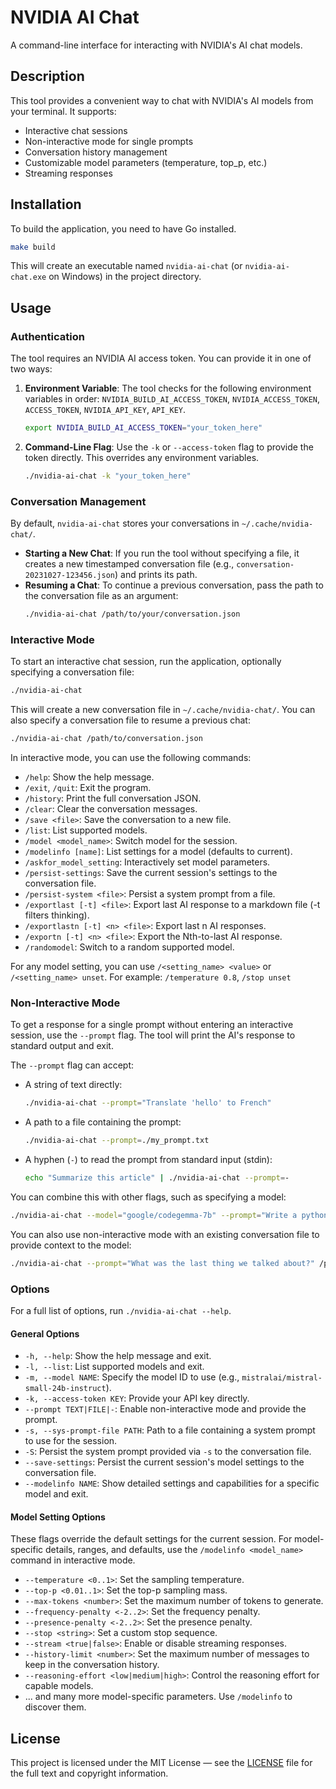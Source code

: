 # NVIDIA AI Chat

A command-line interface for interacting with NVIDIA's AI chat models.

## Description

This tool provides a convenient way to chat with NVIDIA's AI models from your terminal. It supports:
- Interactive chat sessions
- Non-interactive mode for single prompts
- Conversation history management
- Customizable model parameters (temperature, top_p, etc.)
- Streaming responses

## Installation

To build the application, you need to have Go installed.

```bash
make build
```

This will create an executable named `nvidia-ai-chat` (or `nvidia-ai-chat.exe` on Windows) in the project directory.

## Usage

### Authentication

The tool requires an NVIDIA AI access token. You can provide it in one of two ways:

1.  **Environment Variable**: The tool checks for the following environment variables in order: `NVIDIA_BUILD_AI_ACCESS_TOKEN`, `NVIDIA_ACCESS_TOKEN`, `ACCESS_TOKEN`, `NVIDIA_API_KEY`, `API_KEY`.
    ```bash
    export NVIDIA_BUILD_AI_ACCESS_TOKEN="your_token_here"
    ```
2.  **Command-Line Flag**: Use the `-k` or `--access-token` flag to provide the token directly. This overrides any environment variables.
    ```bash
    ./nvidia-ai-chat -k "your_token_here"
    ```

### Conversation Management

By default, `nvidia-ai-chat` stores your conversations in `~/.cache/nvidia-chat/`.

-   **Starting a New Chat**: If you run the tool without specifying a file, it creates a new timestamped conversation file (e.g., `conversation-20231027-123456.json`) and prints its path.
-   **Resuming a Chat**: To continue a previous conversation, pass the path to the conversation file as an argument:
    ```bash
    ./nvidia-ai-chat /path/to/your/conversation.json
    ```

### Interactive Mode

To start an interactive chat session, run the application, optionally specifying a conversation file:

```bash
./nvidia-ai-chat
```

This will create a new conversation file in `~/.cache/nvidia-chat/`. You can also specify a conversation file to resume a previous chat:

```bash
./nvidia-ai-chat /path/to/conversation.json
```

In interactive mode, you can use the following commands:
- `/help`: Show the help message.
- `/exit`, `/quit`: Exit the program.
- `/history`: Print the full conversation JSON.
- `/clear`: Clear the conversation messages.
- `/save <file>`: Save the conversation to a new file.
- `/list`: List supported models.
- `/model <model_name>`: Switch model for the session.
- `/modelinfo [name]`: List settings for a model (defaults to current).
- `/askfor_model_setting`: Interactively set model parameters.
- `/persist-settings`: Save the current session's settings to the conversation file.
- `/persist-system <file>`: Persist a system prompt from a file.
- `/exportlast [-t] <file>`: Export last AI response to a markdown file (-t filters thinking).
- `/exportlastn [-t] <n> <file>`: Export last n AI responses.
- `/exportn [-t] <n> <file>`: Export the Nth-to-last AI response.
- `/randomodel`: Switch to a random supported model.

For any model setting, you can use `/<setting_name> <value>` or `/<setting_name> unset`.
For example: `/temperature 0.8`, `/stop unset`

### Non-Interactive Mode

To get a response for a single prompt without entering an interactive session, use the `--prompt` flag. The tool will print the AI's response to standard output and exit.

The `--prompt` flag can accept:
- A string of text directly:
  ```bash
  ./nvidia-ai-chat --prompt="Translate 'hello' to French"
  ```
- A path to a file containing the prompt:
  ```bash
  ./nvidia-ai-chat --prompt=./my_prompt.txt
  ```
- A hyphen (`-`) to read the prompt from standard input (stdin):
  ```bash
  echo "Summarize this article" | ./nvidia-ai-chat --prompt=-
  ```

You can combine this with other flags, such as specifying a model:
```bash
./nvidia-ai-chat --model="google/codegemma-7b" --prompt="Write a python function to check for prime numbers"
```

You can also use non-interactive mode with an existing conversation file to provide context to the model:
```bash
./nvidia-ai-chat --prompt="What was the last thing we talked about?" /path/to/conversation.json
```

### Options

For a full list of options, run `./nvidia-ai-chat --help`.

#### General Options

-   `-h, --help`: Show the help message and exit.
-   `-l, --list`: List supported models and exit.
-   `-m, --model NAME`: Specify the model ID to use (e.g., `mistralai/mistral-small-24b-instruct`).
-   `-k, --access-token KEY`: Provide your API key directly.
-   `--prompt TEXT|FILE|-`: Enable non-interactive mode and provide the prompt.
-   `-s, --sys-prompt-file PATH`: Path to a file containing a system prompt to use for the session.
-   `-S`: Persist the system prompt provided via `-s` to the conversation file.
-   `--save-settings`: Persist the current session's model settings to the conversation file.
-   `--modelinfo NAME`: Show detailed settings and capabilities for a specific model and exit.

#### Model Setting Options

These flags override the default settings for the current session. For model-specific details, ranges, and defaults, use the `/modelinfo <model_name>` command in interactive mode.

-   `--temperature <0..1>`: Set the sampling temperature.
-   `--top-p <0.01..1>`: Set the top-p sampling mass.
-   `--max-tokens <number>`: Set the maximum number of tokens to generate.
-   `--frequency-penalty <-2..2>`: Set the frequency penalty.
-   `--presence-penalty <-2..2>`: Set the presence penalty.
-   `--stop <string>`: Set a custom stop sequence.
-   `--stream <true|false>`: Enable or disable streaming responses.
-   `--history-limit <number>`: Set the maximum number of messages to keep in the conversation history.
-   `--reasoning-effort <low|medium|high>`: Control the reasoning effort for capable models.
-   ... and many more model-specific parameters. Use `/modelinfo` to discover them.

## License

This project is licensed under the MIT License — see the [LICENSE](./LICENSE) file for the full text and copyright information.
